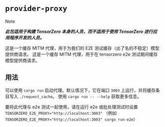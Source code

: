 # `provider-proxy`

> [!NOTE]
>
> ***此包适用于构建 TensorZero 本身的人员，而不适用于使用 TensorZero 进行应用程序开发的人员。***

这是一个缓存 MITM 代理，用于为我们的 E2E 测试缓存（出了名的不稳定）模型提供商请求。
这是一个缓存 MITM 代理，用于在 tensorzero e2e 测试期间缓存模型提供商请求。

## 用法

可以使用 `cargo run` 启动代理。默认情况下，它在端口 `3003` 上运行，并将缓存条目写入 `./request_cache`。
使用 `cargo run -- --help` 获取更多信息。

要将此代理与 e2e 测试一起使用，请在运行 e2e 或批处理测试时设置 `TENSORZERO_E2E_PROXY="http://localhost:3003"`
（例如 `TENSORZERO_E2E_PROXY="http://localhost:3003" cargo run-e2e`） 